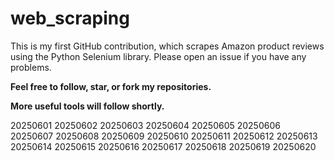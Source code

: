 # web_scraping
This is my first GitHub contribution, which scrapes Amazon product reviews using the Python Selenium library.
Please open an issue if you have any problems.

**Feel free to follow, star, or fork my repositories.**

**More useful tools will follow shortly.**

20250601
20250602
20250603
20250604
20250605
20250606
20250607
20250608
20250609
20250610
20250611
20250612
20250613
20250614
20250615
20250616
20250617
20250618
20250619
20250620
